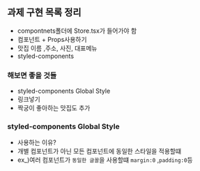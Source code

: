 ## 과제 구현 목록 정리

- compontnets폴더에 Store.tsx가 들어가야 함
- 컴포넌트 + Props사용하기
- 맛집 이름 ,주소, 사진, 대표메뉴
- styled-components

### 해보면 좋을 것들

- styled-components Global Style
- 링크넣기
- 짝궁이 좋아하는 맛집도 추가

### styled-components Global Style

- 사용하는 이유?
- 개별 컴포넌트가 아닌 모든 컴포넌트에 동일한 스타일을 적용할떄
- ex\_)여러 컴포넌트가 `동일한 글꼴`을 사용할떄 `margin:0` ,`padding:0`등
